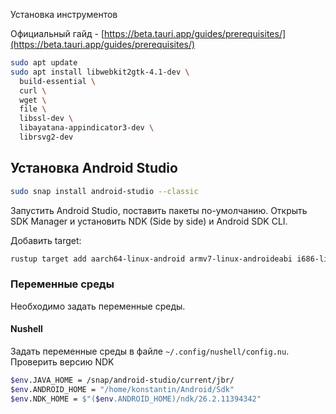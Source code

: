Установка инструментов

Официальный гайд - [https://beta.tauri.app/guides/prerequisites/](https://beta.tauri.app/guides/prerequisites/)

```bash
sudo apt update
sudo apt install libwebkit2gtk-4.1-dev \
  build-essential \
  curl \
  wget \
  file \
  libssl-dev \
  libayatana-appindicator3-dev \
  librsvg2-dev
```

## Установка Android Studio

```bash
sudo snap install android-studio --classic
```

Запустить Android Studio, поставить пакеты по-умолчанию. Открыть SDK Manager и установить NDK (Side by side) и Android SDK CLI.

Добавить target:

```bash
rustup target add aarch64-linux-android armv7-linux-androideabi i686-linux-android x86_64-linux-android wasm32-unknown-unknown
```

### Переменные среды

Необходимо задать переменные среды.

#### Nushell

Задать переменные среды в файле `~/.config/nushell/config.nu`. Проверить версию NDK

```bash
$env.JAVA_HOME = /snap/android-studio/current/jbr/
$env.ANDROID_HOME = "/home/konstantin/Android/Sdk"
$env.NDK_HOME = $"($env.ANDROID_HOME)/ndk/26.2.11394342"
```
